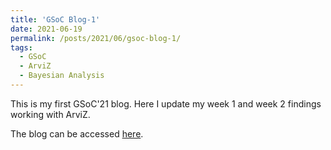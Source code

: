 ```yaml
---
title: 'GSoC Blog-1'
date: 2021-06-19
permalink: /posts/2021/06/gsoc-blog-1/
tags:
  - GSoC
  - ArviZ
  - Bayesian Analysis
---
```


This is my first GSoC'21 blog. Here I update my week 1 and week 2 findings working with ArviZ.

The blog can be accessed [here](https://rishabh-lfs.medium.com/implementing-dot-plots-in-matplotlib-36aa8a2e526d).
